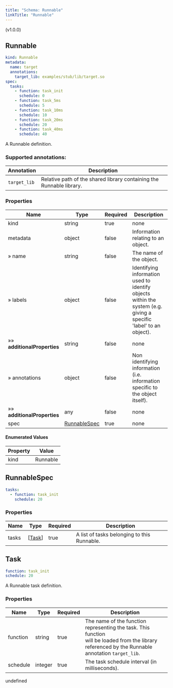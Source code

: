 ```yaml
---
title: "Schema: Runnable"
linkTitle: "Runnable"
---
```


(v1.0.0)

<h2 id="tocS_Runnable">Runnable</h2>

<a id="schemarunnable"></a>
<a id="schema_Runnable"></a>
<a id="tocSrunnable"></a>
<a id="tocsrunnable"></a>

```yaml
kind: Runnable
metadata:
  name: target
  annotations:
    target_lib: examples/stub/lib/target.so
spec:
  tasks:
    - function: task_init
      schedule: 0
    - function: task_5ms
      schedule: 5
    - function: task_10ms
      schedule: 10
    - function: task_20ms
      schedule: 20
    - function: task_40ms
      schedule: 40

```

A Runnable definition.

### Supported annotations:
|Annotation|Description|
|---|---|
|`target_lib`|Relative path of the shared library containing the Runnable library.

### Properties

|Name|Type|Required|Description|
|---|---|---|---|
|kind|string|true|none|
|metadata|object|false|Information relating to an object.|
|» name|string|false|The name of the object.|
|» labels|object|false|Identifying information used to identify objects within the system (e.g. giving a specific 'label' to an object).|
|»» **additionalProperties**|string|false|none|
|» annotations|object|false|Non identifying information (i.e. information specific to the object itself).|
|»» **additionalProperties**|any|false|none|
|spec|[RunnableSpec](#schemarunnablespec)|true|none|

#### Enumerated Values

|Property|Value|
|---|---|
|kind|Runnable|

<h2 id="tocS_RunnableSpec">RunnableSpec</h2>

<a id="schemarunnablespec"></a>
<a id="schema_RunnableSpec"></a>
<a id="tocSrunnablespec"></a>
<a id="tocsrunnablespec"></a>

```yaml
tasks:
  - function: task_init
    schedule: 20

```

### Properties

|Name|Type|Required|Description|
|---|---|---|---|
|tasks|[[Task](#schematask)]|true|A list of tasks belonging to this Runnable.|

<h2 id="tocS_Task">Task</h2>

<a id="schematask"></a>
<a id="schema_Task"></a>
<a id="tocStask"></a>
<a id="tocstask"></a>

```yaml
function: task_init
schedule: 20

```

A Runnable task definition.

### Properties

|Name|Type|Required|Description|
|---|---|---|---|
|function|string|true|The name of the function representing the task. This function<br>will be loaded from the library referenced by the Runnable<br>annotation `target_lib`.|
|schedule|integer|true|The task schedule interval (in milliseconds).|

undefined

